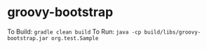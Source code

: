 # groovy-bootstrap

To Build: `gradle clean build`
To Run: `java -cp build/libs/groovy-bootstrap.jar org.test.Sample`
